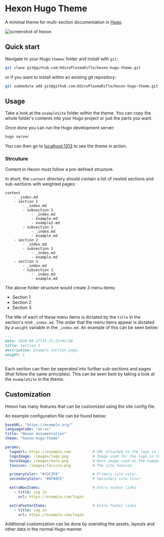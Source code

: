# Hexon Hugo Theme

A minimal theme for multi-section documentation in [Hugo](https://gohugo.io).

![screenshot of hexon](https://github.com/odinsplasmarifle/hexon-hugo-theme/blob/master/images/screenshot.png?raw=true)

## Quick start

Navigate to your Hugo `themes` folder and install with `git`:

```sh
git clone git@github.com:OdinsPlasmaRifle/hexon-hugo-theme.git
```

or if you want to install within an existing git repository:

```sh
git submodule add git@github.com:OdinsPlasmaRifle/hexon-hugo-theme.git
```

## Usage

Take a look at the `exampleSite` folder within the theme. You can copy the whole folder's contents into your Hugo project or just the parts you want.

Once done you can run the Hugo development server:

```sh
hugo server
```

You can then go to [localhost:1313](http://localhost:1313) to see the theme in action.

### Strcuture

Content in Hexon must follow a pre-defined structure.

In short, the `content` directory should contain a list of nested sections and sub-sections with weighted pages:

```
content
	- _index.md
	- section 1
		- _index.md
		- subsection 1
			- _index.md
			- example.md
			- example2.md
		- subsection 1
			- _index.md
			- example.md
	- section 2
		- _index.md
		- subsection 1
			- _index.md
			- example.md
	- section 3
		- _index.md
		- subsection 1
			- _index.md
			- example.md
```

The above folder structure would create 3 menu items:

- Section 1
- Section 2
- Section 3

The title of each of these menu items is dictated by the `title` in the section's root `_index.md`. The order that the menu items appear is dictated by a `weight` variable in the `_index.md`. An example of this can be seen below:

```md
---
date: 2018-09-17T15:21:22+02:00
title: Section 1
description: Example section page.
weight: 1
---
```

Each section can then be seperated into further sub-sections and pages (that follow the same principles). This can be seen best by taking a look at the `exampleSite` in the theme.

## Customization

Hexon has many features that can be customized using the site config file.

An example configuration file can be found below:

```yaml
baseURL: "https://example.org/"
languageCode: "en-us"
title: "Hexon documentation"
theme: "hexon-hugo-theme"

params:
  logoUrl: https://example.com          # URL attached to the logo in the navbar.
  logoImage: /images/logo.png           # Image used for the logo in the navbar.
  heroImage: /images/hero.png           # Hero image used on the homepage.
  favicon: /images/favicon.png          # The site favicon

  primaryColor: "#33C3F0"               # Primary site color.
  secondaryColor: "#0FA0CE"             # Secondary site color.

  extraNavItems:						# Extra navbar links
    - title: Log in
      url: https://example.com/login

  extraFooterItems:                     # Extra footer links
    - title: Log in
      url: https://example.com/login
```

Additional customization can be done by overiding the assets, layouts and other data in the normal Hugo manner.
